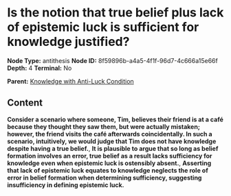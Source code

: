 # Is the notion that true belief plus lack of epistemic luck is sufficient for knowledge justified?

**Node Type:** antithesis
**Node ID:** 8f59896b-a4a5-4f1f-96d7-4c666a15e66f
**Depth:** 4
**Terminal:** No

**Parent:** [Knowledge with Anti-Luck Condition](knowledge-with-anti-luck-condition-synthesis-ef4a8d1c-444c-4510-980b-340f63f91e5f.md)

## Content

**Consider a scenario where someone, Tim, believes their friend is at a café because they thought they saw them, but were actually mistaken; however, the friend visits the café afterwards coincidentally. In such a scenario, intuitively, we would judge that Tim does not have knowledge despite having a true belief.**, **It is plausible to argue that so long as belief formation involves an error, true belief as a result lacks sufficiency for knowledge even when epistemic luck is ostensibly absent.**, **Asserting that lack of epistemic luck equates to knowledge neglects the role of error in belief formation when determining sufficiency, suggesting insufficiency in defining epistemic luck.**
